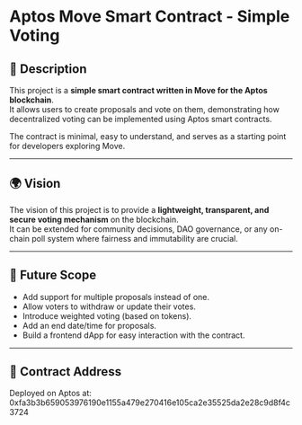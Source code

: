 # Aptos Move Smart Contract - Simple Voting

## 📖 Description
This project is a **simple smart contract written in Move for the Aptos blockchain**.  
It allows users to create proposals and vote on them, demonstrating how decentralized voting can be implemented using Aptos smart contracts.  

The contract is minimal, easy to understand, and serves as a starting point for developers exploring Move.  

---

## 🌍 Vision
The vision of this project is to provide a **lightweight, transparent, and secure voting mechanism** on the blockchain.  
It can be extended for community decisions, DAO governance, or any on-chain poll system where fairness and immutability are crucial.  

---

## 🚀 Future Scope
- Add support for multiple proposals instead of one.  
- Allow voters to withdraw or update their votes.  
- Introduce weighted voting (based on tokens).  
- Add an end date/time for proposals.  
- Build a frontend dApp for easy interaction with the contract.  

---

## 📌 Contract Address
Deployed on Aptos at:  0xfa3b3b659053976190e1155a479e270416e105ca2e35525da2e28c9d8f4c3724

